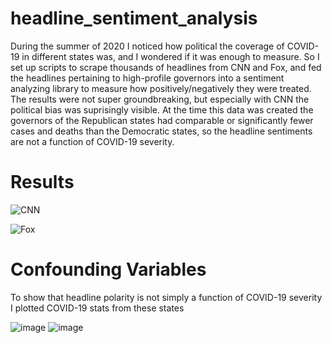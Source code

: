 # headline_sentiment_analysis
During the summer of 2020 I noticed how political the coverage of COVID-19 in different states was, and I wondered if it was enough to measure. 
So I set up scripts to scrape thousands of headlines from CNN and Fox, and fed the headlines pertaining to high-profile governors into a sentiment analyzing library to measure how positively/negatively they were treated. 
The results were not super groundbreaking, but especially with CNN the political bias was suprisingly visible. 
At the time this data was created the governors of the Republican states had comparable or significantly fewer cases and deaths than the Democratic states, so the headline sentiments are not a function of COVID-19 severity.

# Results

![CNN](https://user-images.githubusercontent.com/50871836/137641210-bdee08b8-2ea8-4ae6-bed2-8b67b643fb16.png)

![Fox](https://user-images.githubusercontent.com/50871836/137641211-eee098c9-9a2d-4c68-affd-052cff679856.png)

# Confounding Variables
To show that headline polarity is not simply a function of COVID-19 severity I plotted COVID-19 stats from these states

![image](https://user-images.githubusercontent.com/50871836/137641304-8f4c0a7b-bd75-4274-b6d7-066630596eef.png)
![image](https://user-images.githubusercontent.com/50871836/137641361-7d98d450-67cd-484d-b432-8186dc397a50.png)


